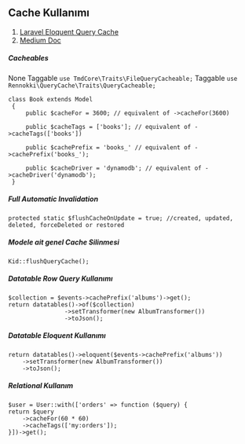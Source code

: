 ## Cache Kullanımı
1. [Laravel Eloquent Query Cache](https://github.com/renoki-co/laravel-eloquent-query-cache "Laravel Eloquent Query Cache")
2. [Medium Doc](https://medium.com/swlh/cache-eloquent-queries-in-laravel-6-af722c09a6f7 "Medium Doc")


##### Cacheables
None Taggable `use TmdCore\Traits\FileQueryCacheable;`
Taggable `use Rennokki\QueryCache\Traits\QueryCacheable;`

    class Book extends Model
     {
         public $cacheFor = 3600; // equivalent of ->cacheFor(3600)
     
         public $cacheTags = ['books']; // equivalent of ->cacheTags(['books'])
     
         public $cachePrefix = 'books_' // equivalent of ->cachePrefix('books_');
     
         public $cacheDriver = 'dynamodb'; // equivalent of ->cacheDriver('dynamodb');
     }
 ##### Full Automatic Invalidation
    protected static $flushCacheOnUpdate = true; //created, updated, deleted, forceDeleted or restored   
    
##### Modele ait genel Cache Silinmesi
    Kid::flushQueryCache();
##### Datatable Row Query Kullanımı
    $collection = $events->cachePrefix('albums')->get();
    return datatables()->of($collection)
                    ->setTransformer(new AlbumTransformer())
                    ->toJson();
                    
                    
                    
                    
##### Datatable Eloquent Kullanımı                    
    return datatables()->eloquent($events->cachePrefix('albums'))
        ->setTransformer(new AlbumTransformer())
        ->toJson();
##### Relational Kullanım
	$user = User::with(['orders' => function ($query) {
    return $query
        ->cacheFor(60 * 60)
        ->cacheTags(['my:orders']);
    }])->get();                    


